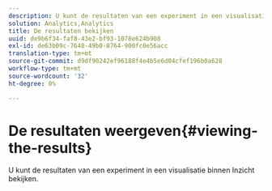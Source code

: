 ```yaml
---
description: U kunt de resultaten van een experiment in een visualisatie binnen Inzicht bekijken.
solution: Analytics,Analytics
title: De resultaten bekijken
uuid: de9b6f34-faf8-43e2-bf93-1078e624b908
exl-id: de63b09c-7648-49b0-8764-900fc0e56acc
translation-type: tm+mt
source-git-commit: d9df90242ef96188f4e4b5e6d04cfef196b0a628
workflow-type: tm+mt
source-wordcount: '32'
ht-degree: 0%

---
```


# De resultaten weergeven{#viewing-the-results}

U kunt de resultaten van een experiment in een visualisatie binnen Inzicht bekijken.
